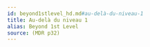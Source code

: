 ```yaml
---
id: beyond1stlevel_hd.md#au-delà-du-niveau-1
title: Au-delà du niveau 1
alias: Beyond 1st Level
source: (MDR p32)
---
```


